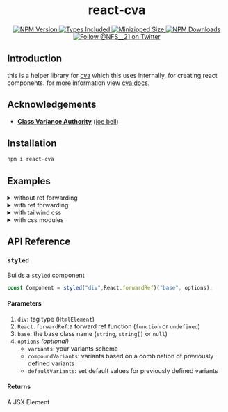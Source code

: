 <h1 align="center">react-cva</h1>

<p align="center">
  <a href="https://www.npmjs.com/package/react-cva">
    <img alt="NPM Version" src="https://badgen.net/npm/v/react-cva" />
  </a>
  <a href="https://www.npmjs.com/package/react-cva">
    <img alt="Types Included" src="https://badgen.net/npm/types/react-cva" />
  </a>
  <a href="https://bundlephobia.com/result?p=react-cva">
    <img alt="Minizipped Size" src="https://img.shields.io/bundlephobia/minzip/react-cva" />
  </a>
  <a href="https://www.npmjs.com/package/react-cva">
    <img alt="NPM Downloads" src="https://badgen.net/npm/dm/react-cva" />
  </a>
  <a href="https://twitter.com/NFS__21">
    <img alt="Follow @NFS__21 on Twitter" src="https://img.shields.io/twitter/follow/NFS__21.svg?style=social&label=Follow" />
  </a>
</p>

## Introduction

this is a helper library for [cva](https://github.com/joe-bell/cva#readme) which this uses internally, for creating react components.
for more information view [cva docs](https://github.com/joe-bell/cva#readme).

## Acknowledgements

- [**Class Variance Authority**](https://github.com/joe-bell/cva) ([joe bell](https://github.com/joe-bell))

## Installation

```sh
npm i react-cva
```

## Examples

<details>
    <summary>without ref forwarding</summary>

```tsx
import { styled } from "react-cva";

const Button = styled("button")("test", {
  variants: {
    margin: { 0: "m-0", 2: "m-2", 4: "m-4", 8: "m-8" },
    padding: { 0: "p-0", 2: "p-2", 4: "p-4", 8: "p-8" },
  },
  defaultVariants: {
    margin: 0,
    padding: 0,
  },
});

const Render = () => {
  return (
    <div>
      <Button>test</Button>
    </div>
  );
};

```

</details>


<details>
    <summary>with ref forwarding</summary>

```tsx
import * as React from "react"
import { styled } from "react-cva";
import { useRef } from "react";

const Button = styled("button", React.forwardRef)("test", {
  variants: {
    margin: { 0: "m-0", 2: "m-2", 4: "m-4", 8: "m-8" },
    padding: { 0: "p-0", 2: "p-2", 4: "p-4", 8: "p-8" },
  },
  defaultVariants: {
    margin: 0,
    padding: 0,
  },
});

const Render = () => {
  const ref = useRef<HTMLButtonElement | null>(null);

  return (
    <div>
      <Button ref={ref}>test</Button>
    </div>
  );
};

```

</details>

<details>
    <summary>with tailwind css</summary>

```tsx
import * as React from "react"
import { styled } from "react-cva";

const Button = styled("button", React.forwardRef)("button", {
  variants: {
    intent: {
      primary: [
        "bg-blue-500",
        "text-white",
        "border-transparent",
        "hover:bg-blue-600",
      ],
      secondary: [
        "bg-white",
        "text-gray-800",
        "border-gray-400",
        "hover:bg-gray-100",
      ],
    },
    size: {
      small: ["text-sm", "py-1", "px-2"],
      medium: ["text-base", "py-2", "px-4"],
    },
  },
  compoundVariants: [{ intent: "primary", size: "medium", class: "uppercase" }],
  defaultVariants: {
    intent: "primary",
    size: "medium",
  },
});

const Render = () => {
  return (
    <div>
      <Button intent="primary">test</Button>
    </div>
  );
};

```

</details>

<details>
    <summary>with css modules</summary>

```tsx
import * as React from "react"
import { styled } from "react-cva";
import style from "./button.module.css";

const Button = styled("button", React.forwardRef)(style.base, {
  variants: {
    intent: {
      primary: style.primary,
      secondary: style.secondary,
    },
    size: {
      small: style.small,
      medium: style.medium,
    },
  },
  compoundVariants: [
    { intent: "primary", size: "medium", class: style.primaryMedium },
  ],
  defaultVariants: {
    intent: "primary",
    size: "medium",
  },
});

const Render = () => {
  return (
    <div>
      <Button>test</Button>
    </div>
  );
};

```

</details>

## API Reference

### `styled`

Builds a `styled` component

```ts
const Component = styled("div",React.forwardRef)("base", options);
```

#### Parameters

1. `div`: tag type (`HtmlElement`)
2. `React.forwardRef`:a forward ref function (`function` or `undefined`)
3. `base`: the base class name (`string`, `string[]` or `null`)
4. `options` _(optional)_
   - `variants`: your variants schema
   - `compoundVariants`: variants based on a combination of previously defined variants
   - `defaultVariants`: set default values for previously defined variants

#### Returns

A JSX Element

